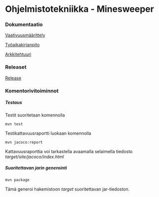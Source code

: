 <h1>Ohjelmistotekniikka - Minesweeper</h1>

<h3>Dokumentaatio</h3>

<a href="https://github.com/Jimmeeee/ot-harjoitustyo/blob/master/Minesweeper/dokumentaatio/vaativuusmaarittely.md">Vaativuusmäärittely</a>

<a href="https://github.com/Jimmeeee/ot-harjoitustyo/blob/master/Minesweeper/dokumentaatio/tyoaikakirjanpito.md">Työaikakirjanpito</a>

<a href="https://github.com/Jimmeeee/ot-harjoitustyo/blob/master/Minesweeper/dokumentaatio/arkkitehtuuri.md">Arkkitehtuuri</a>

<h3>Releaset</h3>
<a href="https://github.com/Jimmeeee/ot-harjoitustyo/releases">Release</a>

<h3>Komentorivitoiminnot</h3>
<h5>Testaus</h5>

Testit suoritetaan komennolla

<code>mvn test</code>

Testikattavuusraportti luokaan komennolla

<code>mvn jacoco:report</code>

Kattavuusraporttia voi tarkastella avaamalla selaimella tiedosto _target/site/jacoco/index.html_

<h5>Suoritettavan jarin generointi</h5>

<code>mvn package</code>

Tämä generoi hakemistoon _target_ suoritettavan jar-tiedoston.

